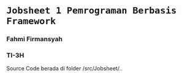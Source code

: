 # `Jobsheet 1 Pemrograman Berbasis Framework`

### Fahmi Firmansyah
### TI-3H

Source Code berada di folder /src/Jobsheet/.. 
